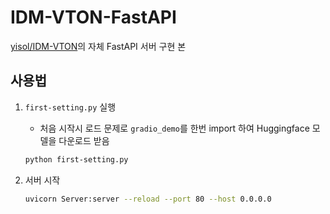 # IDM-VTON-FastAPI
 [yisol/IDM-VTON](https://github.com/yisol/IDM-VTON)의 자체 FastAPI 서버 구현 본


## 사용법

1.  `first-setting.py` 실행
    
    - 처음 시작시 로드 문제로 `gradio_demo`를 한번 import 하여 Huggingface 모델을 다운로드 받음

    ```bash
    python first-setting.py
    ```

2. 서버 시작 

    ```bash
    uvicorn Server:server --reload --port 80 --host 0.0.0.0
    ```